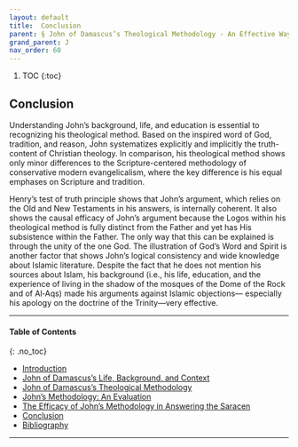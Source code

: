 ```yaml
---
layout: default
title:  Conclusion  
parent: § John of Damascus’s Theological Methodology - An Effective Way to Answer Islamic Objections 
grand_parent: J 
nav_order: 60 
---
```

<style>
.dont-break-out {
  /* These are technically the same, but use both */
  overflow-wrap: break-word;
  word-wrap: break-word;

     -ms-word-break: break-all;
  /* This is the dangerous one in WebKit, as it breaks things wherever */
  word-break: break-all;
  /* Instead use this non-standard one: */
  word-break: break-word;
}

.youtube-container {
    position: relative;
    width: 100%;
    height: 0;
    padding-bottom: 56.25%;
}
.youtube-video {
    position: absolute;
    top: 0;
    left: 0;
    width: 100%;
    height: 100%;
}

</style>

<div class="dont-break-out" markdown="1">

1. TOC
{:toc}

## Conclusion
Understanding John’s background, life, and education is essential to recognizing his theological method. Based on the inspired word of God, tradition, and reason, John systematizes explicitly and implicitly the truth-content of Christian theology. In comparison, his theological method shows only minor differences to the Scripture-centered methodology of conservative modern evangelicalism, where the key difference is his equal emphases on Scripture and tradition.

Henry’s test of truth principle shows that John’s argument, which relies on the Old and New Testaments in his answers, is internally coherent. It also shows the causal efficacy of John’s argument because the Logos within his theological method is fully distinct from the Father and yet has His subsistence within the Father. The only way that this can be explained is through the unity of the one God. The illustration of God’s Word and Spirit is another factor that shows John’s logical consistency and wide knowledge about Islamic literature. Despite the fact that he does not mention his sources about Islam, his background (i.e., his life, education, and the experience of living in the shadow of the mosques of the Dome of the Rock and of Al‐Aqs) made his arguments against Islamic objections— especially his apology on the doctrine of the Trinity—very effective.

***

#### Table of Contents
{: .no_toc}

<ul><li> <a href="/docs/J/John-of-Damascus’s-Theological-Methodology-An-Effective-Way-to-Answer-Islamic-Objections-1/">
Introduction</a></li><li> <a href="/docs/J/John-of-Damascus’s-Theological-Methodology-An-Effective-Way-to-Answer-Islamic-Objections-2/">
John of Damascus’s Life, Background, and Context</a></li><li> <a href="/docs/J/John-of-Damascus’s-Theological-Methodology-An-Effective-Way-to-Answer-Islamic-Objections-3/">
John of Damascus’s Theological Methodology</a></li><li> <a href="/docs/J/John-of-Damascus’s-Theological-Methodology-An-Effective-Way-to-Answer-Islamic-Objections-4/">
John’s Methodology: An Evaluation</a></li><li> <a href="/docs/J/John-of-Damascus’s-Theological-Methodology-An-Effective-Way-to-Answer-Islamic-Objections-5/">
The Efficacy of John’s Methodology in Answering the Saracen</a></li><li> <a href="/docs/J/John-of-Damascus’s-Theological-Methodology-An-Effective-Way-to-Answer-Islamic-Objections-6/">
Conclusion</a></li><li> <a href="/docs/J/John-of-Damascus’s-Theological-Methodology-An-Effective-Way-to-Answer-Islamic-Objections-7/">
Bibliography</a></li></ul>

***

</div>
